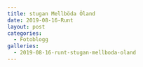 ```yaml
---
title: stugan Mellböda Öland
date: 2019-08-16-Runt
layout: post
categories:
  - Fotoblogg
galleries:
  - 2019-08-16-runt-stugan-mellboda-oland
---
```

